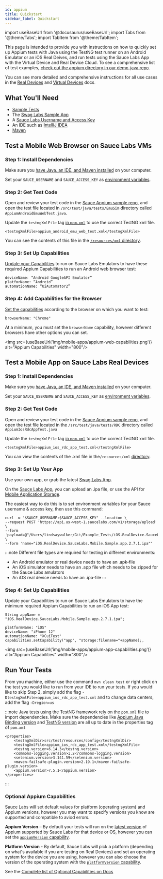 ```yaml
---
id: appium
title: Quickstart
sidebar_label: Quickstart
---
```


import useBaseUrl from '@docusaurus/useBaseUrl';
import Tabs from '@theme/Tabs';
import TabItem from '@theme/TabItem';

This page is intended to provide you with instructions on how to quickly set up Appium tests with Java using the TestNG test runner on an Android Emulator or an iOS Real Deives, and run tests using the Sauce Labs App with the Virtual Device and Real Device Cloud. To see a comprehensive list of test examples, [check out the appium directory in our demo-java repo](https://github.com/saucelabs-training/demo-java/tree/dff5fd61b8e152efe59e4a8c9e75c644de4e51e0/appium-examples).

You can see more detailed and comprehensive instructions for all use cases in the [Real Devices](https://docs.saucelabs.com/mobile-apps/automated-testing/appium/real-devices) and [Virtual Devices](https://docs.saucelabs.com/mobile-apps/automated-testing/appium/virtual-devices) docs.


## What You'll Need

* [Sample Tests](https://github.com/saucelabs-training/quickstart-appium-java)
* The [Swag Labs Sample App](https://github.com/saucelabs/sample-app-mobile/releases)
* A [Sauce Labs Username and Access Key](https://app.saucelabs.com/user-settings)
* An IDE such as [IntelliJ IDEA](https://www.jetbrains.com/idea/download/#section=mac)
* [Maven](https://maven.apache.org/install.html)

## Test a Mobile Web Browser on Sauce Labs VMs

### Step 1: Install Dependencies
Make sure you [have Java, an IDE, and Maven installed](https://training.saucelabs.com/codelabs/Module1-SeleniumJava/index.html?index=..%2F..SeleniumJava#4) on your computer.

Set your `SAUCE_USERNAME` and `SAUCE_ACCESS_KEY` as [environment variables](https://www.youtube.com/watch?v=3K1Eu0eTha8).

### Step 2: Get Test Code
Open and review your test code in the [Sauce Appium sample repo](https://github.com/saucelabs-training/quickstart-appium-java/tree/main/src/test/java/tests), and open the test file located in `/src/test/java/tests/EmuSim` directory called `AppiumAndroidEmuWebTest.java`.

Update the `testngXmlFile` tag [in `pom.xml`](https://github.com/saucelabs-training/quickstart-appium-java/blob/main/pom.xml) to use the correct TestNG xml file.

```
<testngXmlFile>appium_android_emu_web_test.xml</testngXmlFile>
```

You can see the contents of this file in the [`/resources/xml` directory](https://github.com/saucelabs-training/quickstart-appium-java/tree/main/src/test/resources/config).


### Step 3: Set Up Capabilities
[Update your Capabilities](https://saucelabs.com/platform/platform-configurator) to run on Sauce Labs Emulators to have these required Appium Capabilities to run an Android web browser test:

```
deviceName: “Android GoogleAPI Emulator”
platforName: “Android”
automationName: “UiAutomator2”
```

### Step 4: Add Capabilities for the Browser
[Set the capabilities](https://docs.saucelabs.com/dev/test-configuration-options#desktop-browser-capabilities-sauce-specific--optional) according to the browser on which you want to test:

```
browserName: "Chrome"
```
At a minimum, you must set the `browserName` capability, however different browsers have other options you can set.

<img src={useBaseUrl('img/mobile-apps/appium-web-capabilities.png')} alt="Appium Capabilities" width="800"/>

## Test a Mobile App on Sauce Labs Real Devices

### Step 1: Install Dependencies
Make sure you [have Java, an IDE, and Maven installed](https://training.saucelabs.com/codelabs/Module1-SeleniumJava/index.html?index=..%2F..SeleniumJava#4) on your computer.

Set your `SAUCE_USERNAME` and `SAUCE_ACCESS_KEY` as [environment variables](https://www.youtube.com/watch?v=3K1Eu0eTha8).


### Step 2: Get Test Code

Open and review your test code in the [Sauce Appium sample repo](https://github.com/saucelabs-training/quickstart-appium-java/tree/main/src/test/java/tests), and open the test file located in the `/src/test/java/tests/RDC` directory called `AppiumIosRdcAppTest.java`

Update the `testngXmlFile` tag [in `pom.xml`](https://github.com/saucelabs-training/quickstart-appium-java/blob/main/pom.xml) to use the correct TestNG xml file.

```
<testngXmlFile>appium_ios_rdc_app_test.xml</testngXmlFile>
```


You can view the contents of the .xml file in the`/resources/xml` [directory](https://github.com/saucelabs-training/quickstart-appium-java/tree/main/src/test/resources/config).


### Step 3: Set Up Your App
Use your own app, or grab the latest [Swag Labs App](https://github.com/saucelabs/sample-app-mobile/releases).

On the [Sauce Labs App](https://app.saucelabs.com/live/app-testing), you can upload an .ipa file, or use the API for [Mobile Application Storage](https://docs.saucelabs.com/mobile-apps/app-storage/index.html#uploading-apps-via-rest-api).

The easiest way to do this is to set environment variables for your Sauce username & access key, then use this command:

```
curl -u "$SAUCE_USERNAME:$SAUCE_ACCESS_KEY" --location \
--request POST 'https://api.us-west-1.saucelabs.com/v1/storage/upload' \
--form 'payload=@"/Users/lindsaywalker/Git/Example_Tests/iOS.RealDevice.SauceLabs.Mobile.Sample.app.2.7.1.ipa"' \
--form 'name="iOS.RealDevice.SauceLabs.Mobile.Sample.app.2.7.1.ipa"'
```
:::note
Different file types are required for testing in different environments:
* An Android emulator or real device needs to have an .apk-file
* An iOS simulator needs to have an .app file which needs to be zipped for the Sauce Labs amulators
* An iOS real device needs to have an .ipa-file
:::

### Step 4: Set Up Capabilities
Update your Capabilities to run on Sauce Labs Emulators to have the minimum required Appium Capabilities to run an iOS App test:

```
String appName = "iOS.RealDevice.SauceLabs.Mobile.Sample.app.2.7.1.ipa";
```
```
platformName: "iOS"
deviceName: "iPhone 12"
automationName: "XCuiTest"
capabilities.setCapability("app", "storage:filename="+appName);,
```

<img src={useBaseUrl('img/mobile-apps/appium-app-capabilities.png')} alt="Appium Capabilities" width="800"/>

## Run Your Tests

From you machine, either use the command `mvn clean test` or right click on the test you would like to run from your IDE to run your tests.  If you would like to skip Step 2, simply add the flag `-DtestngXmlFile=appium_ios_rdc_app_test.xml` and to change data centers, add the flag `-Dregion=us`

:::note
Java tests using the TestNG framework rely on the `pom.xml` file to import dependencies. Make sure the dependencies like [Appium Java Binding version](https://github.com/appium/java-client) and [TestNG version](https://testng.org/doc/download.html) are all up to date in the properties tag of `pom.xml`
```
<properties>
    <testngXmlDir>src/test/resources/config</testngXmlDir>
    <testngXmlFile>appium_ios_rdc_app_test.xml</testngXmlFile>
    <testng.version>6.14.3</testng.version>
    <commons-logging.version>1.2</commons-logging.version>
    <selenium.version>3.141.59</selenium.version>
    <maven-failsafe-plugin.version>2.19.1</maven-failsafe-plugin.version>
    <appium.version>7.5.1</appium.version>
</properties>
```
:::

### Optional Appium Capabilities

Sauce Labs will set default values for platform (operating system) and Appium versions, however you may want to specify versions you know are supported and compatible to aviod errors.

**Appium Version** – By default your tests will run on the [latest version](https://saucelabs.com/platform/platform-configurator#/) of Appium supported by Sauce Labs for that device or OS, however you can set the [`appiumVersion` capability](https://docs.saucelabs.com/mobile-apps/automated-testing/appium/virtual-devices/index.html#set-your-appiumversion).

**Platform Version** - By default, Sauce Labs will pick a platform (depending on what's available if you are testing on Real Devices) and set an operating system for the device you are using, however you can also choose the version of the operating system with the [`platformVersion` capability](https://docs.saucelabs.com/dev/test-configuration-options/index.html#platformversion).  

See the [Complete list of Optional Capabilities on Docs](https://docs.saucelabs.com/dev/test-configuration-options/index.html#mobile-app-capabilities-sauce-specific--optional)
